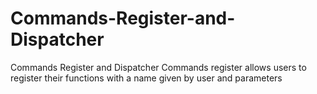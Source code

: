 # Commands-Register-and-Dispatcher
Commands Register and Dispatcher
Commands register allows users to register their functions with a name given by user and parameters
